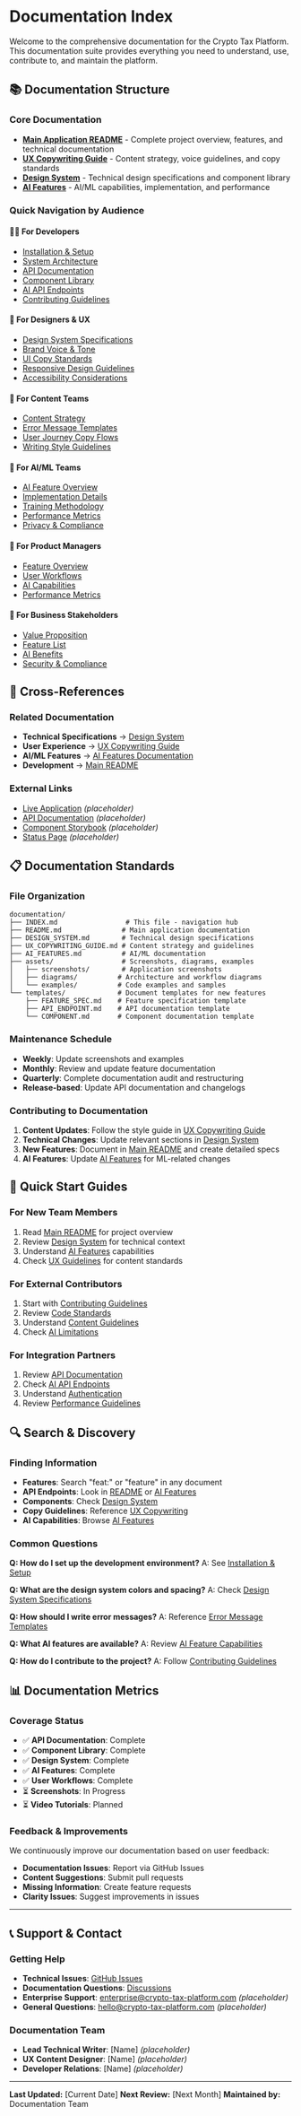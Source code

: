 # Documentation Index

Welcome to the comprehensive documentation for the Crypto Tax Platform. This documentation suite provides everything you need to understand, use, contribute to, and maintain the platform.

## 📚 Documentation Structure

### Core Documentation
- **[Main Application README](./README.md)** - Complete project overview, features, and technical documentation
- **[UX Copywriting Guide](./UX_COPYWRITING_GUIDE.md)** - Content strategy, voice guidelines, and copy standards
- **[Design System](./DESIGN_SYSTEM.md)** - Technical design specifications and component library
- **[AI Features](./AI_FEATURES.md)** - AI/ML capabilities, implementation, and performance

### Quick Navigation by Audience

#### 🧑‍💻 For Developers
- [Installation & Setup](./README.md#installation--setup)
- [System Architecture](./README.md#system-architecture)
- [API Documentation](./README.md#api-documentation)
- [Component Library](./DESIGN_SYSTEM.md#component-library)
- [AI API Endpoints](./AI_FEATURES.md#api-endpoints)
- [Contributing Guidelines](./README.md#contributing)

#### 🎨 For Designers & UX
- [Design System Specifications](./DESIGN_SYSTEM.md#design-system-specifications)
- [Brand Voice & Tone](./UX_COPYWRITING_GUIDE.md#brand-voice--tone)
- [UI Copy Standards](./UX_COPYWRITING_GUIDE.md#ui-copy-standards)
- [Responsive Design Guidelines](./DESIGN_SYSTEM.md#responsive-design-guidelines)
- [Accessibility Considerations](./UX_COPYWRITING_GUIDE.md#accessibility-considerations)

#### 📝 For Content Teams
- [Content Strategy](./UX_COPYWRITING_GUIDE.md#content-guidelines)
- [Error Message Templates](./UX_COPYWRITING_GUIDE.md#error-message-templates)
- [User Journey Copy Flows](./UX_COPYWRITING_GUIDE.md#user-journey-copy-flows)
- [Writing Style Guidelines](./UX_COPYWRITING_GUIDE.md#writing-style)

#### 🤖 For AI/ML Teams
- [AI Feature Overview](./AI_FEATURES.md#overview)
- [Implementation Details](./AI_FEATURES.md#implementation-details)
- [Training Methodology](./AI_FEATURES.md#training--methodology)
- [Performance Metrics](./AI_FEATURES.md#performance-metrics)
- [Privacy & Compliance](./AI_FEATURES.md#privacy--data-handling)

#### 👥 For Product Managers
- [Feature Overview](./README.md#features)
- [User Workflows](./README.md#detailed-workflows)
- [AI Capabilities](./AI_FEATURES.md#ai-feature-capabilities)
- [Performance Metrics](./AI_FEATURES.md#performance-metrics)

#### 🏢 For Business Stakeholders
- [Value Proposition](./README.md#value-proposition)
- [Feature List](./README.md#features)
- [AI Benefits](./AI_FEATURES.md#overview)
- [Security & Compliance](./AI_FEATURES.md#privacy--data-handling)

## 🔗 Cross-References

### Related Documentation
- **Technical Specifications** → [Design System](./DESIGN_SYSTEM.md)
- **User Experience** → [UX Copywriting Guide](./UX_COPYWRITING_GUIDE.md)
- **AI/ML Features** → [AI Features Documentation](./AI_FEATURES.md)
- **Development** → [Main README](./README.md)

### External Links
- [Live Application](https://crypto-tax-platform.vercel.app) *(placeholder)*
- [API Documentation](https://api.crypto-tax-platform.com/docs) *(placeholder)*
- [Component Storybook](https://storybook.crypto-tax-platform.com) *(placeholder)*
- [Status Page](https://status.crypto-tax-platform.com) *(placeholder)*

## 📋 Documentation Standards

### File Organization
```
documentation/
├── INDEX.md                 # This file - navigation hub
├── README.md               # Main application documentation
├── DESIGN_SYSTEM.md        # Technical design specifications
├── UX_COPYWRITING_GUIDE.md # Content strategy and guidelines
├── AI_FEATURES.md          # AI/ML documentation
├── assets/                 # Screenshots, diagrams, examples
│   ├── screenshots/        # Application screenshots
│   ├── diagrams/          # Architecture and workflow diagrams
│   └── examples/          # Code examples and samples
└── templates/             # Document templates for new features
    ├── FEATURE_SPEC.md    # Feature specification template
    ├── API_ENDPOINT.md    # API documentation template
    └── COMPONENT.md       # Component documentation template
```

### Maintenance Schedule
- **Weekly**: Update screenshots and examples
- **Monthly**: Review and update feature documentation
- **Quarterly**: Complete documentation audit and restructuring
- **Release-based**: Update API documentation and changelogs

### Contributing to Documentation
1. **Content Updates**: Follow the style guide in [UX Copywriting Guide](./UX_COPYWRITING_GUIDE.md)
2. **Technical Changes**: Update relevant sections in [Design System](./DESIGN_SYSTEM.md)
3. **New Features**: Document in [Main README](./README.md) and create detailed specs
4. **AI Features**: Update [AI Features](./AI_FEATURES.md) for ML-related changes

## 🎯 Quick Start Guides

### For New Team Members
1. Read [Main README](./README.md#overview) for project overview
2. Review [Design System](./DESIGN_SYSTEM.md#architecture-overview) for technical context
3. Understand [AI Features](./AI_FEATURES.md#overview) capabilities
4. Check [UX Guidelines](./UX_COPYWRITING_GUIDE.md#brand-voice--tone) for content standards

### For External Contributors
1. Start with [Contributing Guidelines](./README.md#contributing)
2. Review [Code Standards](./DESIGN_SYSTEM.md#implementation-guidelines)
3. Understand [Content Guidelines](./UX_COPYWRITING_GUIDE.md#content-guidelines)
4. Check [AI Limitations](./AI_FEATURES.md#limitations--considerations)

### For Integration Partners
1. Review [API Documentation](./README.md#api-documentation)
2. Check [AI API Endpoints](./AI_FEATURES.md#api-endpoints)
3. Understand [Authentication](./README.md#authentication--authorization)
4. Review [Performance Guidelines](./DESIGN_SYSTEM.md#performance-guidelines)

## 🔍 Search & Discovery

### Finding Information
- **Features**: Search "feat:" or "feature" in any document
- **API Endpoints**: Look in [README](./README.md#api-documentation) or [AI Features](./AI_FEATURES.md#api-endpoints)
- **Components**: Check [Design System](./DESIGN_SYSTEM.md#component-library)
- **Copy Guidelines**: Reference [UX Copywriting](./UX_COPYWRITING_GUIDE.md)
- **AI Capabilities**: Browse [AI Features](./AI_FEATURES.md#ai-feature-capabilities)

### Common Questions
**Q: How do I set up the development environment?**
A: See [Installation & Setup](./README.md#installation--setup)

**Q: What are the design system colors and spacing?**
A: Check [Design System Specifications](./DESIGN_SYSTEM.md#design-system-specifications)

**Q: How should I write error messages?**
A: Reference [Error Message Templates](./UX_COPYWRITING_GUIDE.md#error-message-templates)

**Q: What AI features are available?**
A: Review [AI Feature Capabilities](./AI_FEATURES.md#ai-feature-capabilities)

**Q: How do I contribute to the project?**
A: Follow [Contributing Guidelines](./README.md#contributing)

## 📊 Documentation Metrics

### Coverage Status
- ✅ **API Documentation**: Complete
- ✅ **Component Library**: Complete  
- ✅ **Design System**: Complete
- ✅ **AI Features**: Complete
- ✅ **User Workflows**: Complete
- ⏳ **Screenshots**: In Progress
- ⏳ **Video Tutorials**: Planned

### Feedback & Improvements
We continuously improve our documentation based on user feedback:
- **Documentation Issues**: Report via GitHub Issues
- **Content Suggestions**: Submit pull requests
- **Missing Information**: Create feature requests
- **Clarity Issues**: Suggest improvements in issues

---

## 📞 Support & Contact

### Getting Help
- **Technical Issues**: [GitHub Issues](https://github.com/your-org/crypto-tax-platform/issues)
- **Documentation Questions**: [Discussions](https://github.com/your-org/crypto-tax-platform/discussions)
- **Enterprise Support**: enterprise@crypto-tax-platform.com *(placeholder)*
- **General Questions**: hello@crypto-tax-platform.com *(placeholder)*

### Documentation Team
- **Lead Technical Writer**: [Name] *(placeholder)*
- **UX Content Designer**: [Name] *(placeholder)*
- **Developer Relations**: [Name] *(placeholder)*

---

**Last Updated:** [Current Date]
**Next Review:** [Next Month]
**Maintained by:** Documentation Team
